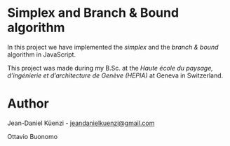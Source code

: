 # Simplex and Branch & Bound algorithm

In this project we have implemented the *simplex* and the *branch & bound* algorithm in JavaScript.

This project was made during my B.Sc. at the *Haute école du paysage, d’ingénierie et d’architecture de Genève (HEPIA)* at Geneva in Switzerland.

# Author

Jean-Daniel Küenzi - jeandanielkuenzi@gmail.com

Ottavio Buonomo
